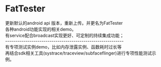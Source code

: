 # FatTester
更新默认的android api 版本，重新上传。并更名为FatTester<br />
各种android功能实现的相关demo。<br />
有service配合broadcast实现更好、可定制的持续集成功能；<br />
-----------------------------------------------------------<br />
有专项测试实例demo，比如内存泄露实例、函数耗时过长等<br />
再结合sdk相关工具(systrace/traceview/subfaceflinger)进行专项性能测试示例。
